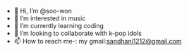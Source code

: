 - 👋 Hi, I’m @soo-won
- 👀 I’m interested in music
- 🌱 I’m currently learning coding
- 💞️ I’m looking to collaborate with k-pop idols
- 📫 How to reach me-: my gmail:sandhani1212@gmail.com

<!---
unisandhani/unisandhani is a ✨ special ✨ repository because its `README.md` (this file) appears on your GitHub profile.
You can click the Preview link to take a look at your changes.
--->
